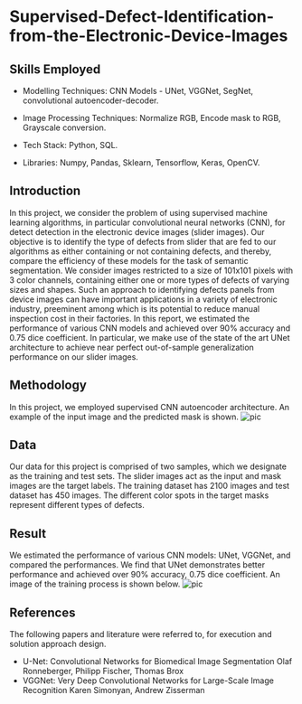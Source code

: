 # Supervised-Defect-Identification-from-the-Electronic-Device-Images

## Skills Employed

* Modelling Techniques: CNN Models - UNet, VGGNet, SegNet, convolutional autoencoder-decoder.

* Image Processing Techniques: Normalize RGB, Encode mask to RGB, Grayscale conversion.

* Tech Stack: Python, SQL.

* Libraries: Numpy, Pandas, Sklearn, Tensorflow, Keras, OpenCV.

## Introduction

In this project, we consider the problem of using supervised machine learning algorithms, in particular convolutional neural networks (CNN), for detect detection in the electronic device images (slider images). Our objective is to identify the type of defects from slider that are fed to our algorithms as either containing or not containing defects, and thereby, compare the efficiency of these models for the task of semantic segmentation. We consider images restricted to a size of 101x101 pixels with 3 color channels, containing either one or more types of defects of varying sizes and shapes. Such an approach to identifying defects panels from device images can have important applications in a variety of electronic industry, preeminent among which is its potential to reduce manual inspection cost in their factories.  In this report, we estimated the performance of various CNN models and achieved over 90% accuracy and 0.75 dice coefficient. In particular, we make use of the state of the art UNet architecture to achieve near perfect out-of-sample generalization performance on our slider images.

## Methodology

In this project, we employed supervised CNN autoencoder architecture. An example of the input image and the predicted mask is shown.
 ![pic](https://github.com/saha0073/Supervised-Defect-Identification-from-the-Electronic-Device-Images/blob/main/slider.PNG)
 
 ## Data
 
Our data for this project is comprised of two samples, which we designate as the training and test sets. The slider images act as the input and mask images are the target labels. The training dataset has 2100 images and test dataset has 450 images. The different color spots in the target masks represent different types of defects.
 
 ## Result
 
 We estimated the performance of various CNN models: UNet, VGGNet, and compared the performances. We find that UNet demonstrates better performance and  achieved over 90% accuracy, 0.75 dice coefficient. An image of the training process is shown below.
 ![pic](https://github.com/saha0073/Supervised-Defect-Identification-from-the-Electronic-Device-Images/blob/main/training.PNG)
 


## References

The following papers and literature were referred to, for execution and solution approach design.

* U-Net: Convolutional Networks for Biomedical Image Segmentation Olaf Ronneberger, Philipp Fischer, Thomas Brox 
* VGGNet: Very Deep Convolutional Networks for Large-Scale Image Recognition Karen Simonyan, Andrew Zisserman

